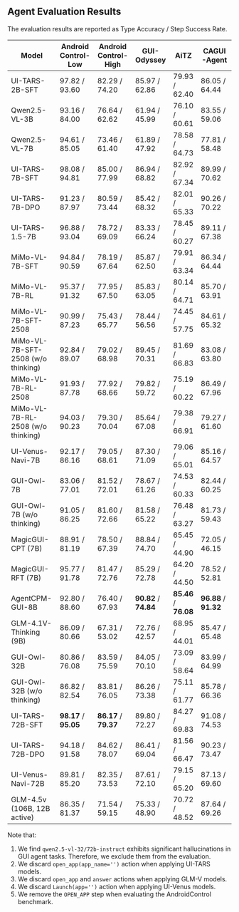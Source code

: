 ## Agent Evaluation Results

The evaluation results are reported as Type Accuracy / Step Success Rate.

| Model                              | Android Control-Low   | Android Control-High  | GUI-Odyssey           | AiTZ                  | CAGUI-Agent           |
|------------------------------------|-----------------------|-----------------------|-----------------------|-----------------------|-----------------------|
| UI-TARS-2B-SFT                     | 97.82 / 93.60         | 82.29 / 74.20         | 85.97 / 62.86         | 79.93 / 62.40         | 86.05 / 64.44         |
| Qwen2.5-VL-3B                      | 93.16 / 84.00         | 76.64 / 62.62         | 61.94 / 45.99         | 76.10 / 60.61         | 83.55 / 59.06         |
| Qwen2.5-VL-7B                      | 94.61 / 85.05         | 73.46 / 61.40         | 61.89 / 47.92         | 78.58 / 64.73         | 77.81 / 58.48         |
| UI-TARS-7B-SFT                     | 98.08 / 94.81         | 85.00 / 77.99         | 86.94 / 68.82         | 82.92 / 67.34         | 89.99 / 70.62         |
| UI-TARS-7B-DPO                     | 91.23 / 87.97         | 80.59 / 73.44         | 85.42 / 68.32         | 82.01 / 65.33         | 90.26 / 70.22         |
| UI-TARS-1.5-7B                     | 96.88 / 93.04         | 78.72 / 69.09         | 83.33 / 66.24         | 78.45 / 60.27         | 89.11 / 67.38         |
| MiMo-VL-7B-SFT                     | 94.84 / 90.59         | 78.19 / 67.64         | 85.87 / 62.50         | 79.91 / 63.34         | 86.34 / 64.44         |
| MiMo-VL-7B-RL                      | 95.37 / 91.32         | 77.95 / 67.50         | 85.83 / 63.05         | 80.14 / 64.71         | 85.70 / 63.91         |
| MiMo-VL-7B-SFT-2508                | 90.99 / 87.23         | 75.43 / 65.77         | 78.44 / 56.56         | 74.45 / 57.75         | 84.61 / 65.32         |
| MiMo-VL-7B-SFT-2508 (w/o thinking) | 92.84 / 89.07         | 79.02 / 68.98         | 89.45 / 70.31         | 81.69 / 66.83         | 83.08 / 63.80         |
| MiMo-VL-7B-RL-2508                 | 91.93 / 87.78         | 77.92 / 68.66         | 79.82 / 59.72         | 75.19 / 60.22         | 86.49 / 67.96         |
| MiMo-VL-7B-RL-2508 (w/o thinking)  | 94.03 / 90.23         | 79.30 / 70.04         | 85.64 / 67.08         | 79.38 / 66.91         | 79.27 / 61.60         |
| UI-Venus-Navi-7B                   | 92.17 / 86.16         | 79.05 / 68.61         | 87.30 / 71.09         | 79.06 / 65.01         | 85.16 / 64.57         |
| GUI-Owl-7B                         | 83.06 / 77.01         | 81.52 / 72.01         | 78.67 / 61.26         | 74.53 / 60.33         | 82.44 / 60.25         |
| GUI-Owl-7B (w/o thinking)          | 91.05 / 86.25         | 81.60 / 72.66         | 81.58 / 65.22         | 76.48 / 63.27         | 81.73 / 59.43         |
| MagicGUI-CPT (7B)                  | 88.91 / 81.19         | 78.50 / 67.39         | 88.84 / 74.70         | 65.45 / 44.90         | 72.05 / 46.15         |
| MagicGUI-RFT (7B)                  | 95.77 / 91.78         | 81.47 / 72.76         | 85.29 / 72.78         | 64.20 / 44.50         | 78.52 / 52.81         |
| AgentCPM-GUI-8B                    | 92.80 / 88.60         | 76.40 / 67.93         | **90.82** / **74.84** | **85.46** / **76.08** | **96.88** / **91.32** |
| GLM-4.1V-Thinking (9B)             | 86.09 / 80.66         | 67.31 / 53.02         | 72.76 / 42.57         | 68.95 / 44.01         | 85.47 / 65.48         |
| GUI-Owl-32B                        | 80.86 / 76.08         | 83.59 / 75.59         | 84.05 / 70.10         | 73.09 / 58.64         | 83.99 / 64.99         |
| GUI-Owl-32B (w/o thinking)         | 86.82 / 82.54         | 83.81 / 76.05         | 86.26 / 73.38         | 75.11 / 61.77         | 85.78 / 66.36         |
| UI-TARS-72B-SFT                    | **98.17** / **95.05** | **86.17** / **79.37** | 89.80 / 72.27         | 84.27 / 69.83         | 91.08 / 74.53         |
| UI-TARS-72B-DPO                    | 94.18 / 91.58         | 84.62 / 78.07         | 86.41 / 69.04         | 81.56 / 66.47         | 90.23 / 73.47         |
| UI-Venus-Navi-72B                  | 89.81 / 85.20         | 82.35 / 73.53         | 87.61 / 72.10         | 79.15 / 65.20         | 87.13 / 69.60         |
| GLM-4.5v (106B, 12B active)        | 86.35 / 81.37         | 71.54 / 59.15         | 75.33 / 48.90         | 70.72 / 48.52         | 87.64 / 69.26         |


Note that:
1. We find `qwen2.5-vl-32/72b-instruct` exhibits significant hallucinations in GUI agent tasks. Therefore, we exclude them from the evaluation.
2. We discard `open_app(app_name='')` action when applying UI-TARS models.
3. We discard `open_app` and `answer` actions when applying GLM-V models.
4. We discard `Launch(app='')` action when applying UI-Venus models.
5. We remove the `OPEN_APP` step when evaluating the AndroidControl benchmark.

<!--
6. The performance of MagicGUI models shows a slight dip on AC and GUI Odyssey compared to that reproduced using the source project [MagicGUI](https://github.com/MagicAgent-GUI/MagicGUI/tree/main), which can be attributed to a discrepancy between the official matching criteria and our own.
    <table>
        <thead>
          <tr>
            <th rowspan="2">Agent Models</th>
            <th colspan="2">AC-Low</th>
            <th colspan="2">AC-High</th>
            <th colspan="2">GUI-Odyssey</th>
          </tr>
          <tr>
            <th>Type</th><th>SR</th>
            <th>Type</th><th>SR</th>
            <th>Type</th><th>SR</th>
          </tr>
        </thead>
        <tbody>
          <tr>
            <td>MagicGUI-CPT</td>
            <td>94.5</td><td>86.7</td>
            <td>84.6</td><td>73.1</td>
            <td>90.4</td><td>73.5</td>
          </tr>
          <tr>
            <td>MagicGUI-CPT-Reproduced</td>
            <td>91.6</td><td>84.3</td>
            <td>81.6</td><td>70.8</td>
            <td>88.8</td><td>74.7</td>
          </tr>
          <tr>
            <td>MagicGUI-RFT</td>
            <td>97.2</td><td>93.5</td>
            <td>84.7</td><td>76.3</td>
            <td>-</td><td>-</td>
          </tr>
          <tr>
            <td>MagicGUI-RFT-Reproduced</td>
            <td>96.0</td><td>92.5</td>
            <td>82.7</td><td>74.5</td>
            <td>-</td><td>-</td>
          </tr>
        </tbody>
    </table>
-->
